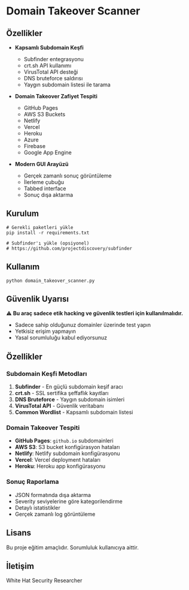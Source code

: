 # Domain Takeover Scanner


## Özellikler

- **Kapsamlı Subdomain Keşfi**
  - Subfinder entegrasyonu
  - crt.sh API kullanımı
  - VirusTotal API desteği
  - DNS bruteforce saldırısı
  - Yaygın subdomain listesi ile tarama

- **Domain Takeover Zafiyet Tespiti**
  - GitHub Pages
  - AWS S3 Buckets
  - Netlify
  - Vercel
  - Heroku
  - Azure
  - Firebase
  - Google App Engine

- **Modern GUI Arayüzü**
  - Gerçek zamanlı sonuç görüntüleme
  - İlerleme çubuğu
  - Tabbed interface
  - Sonuç dışa aktarma

## Kurulum

```
# Gerekli paketleri yükle
pip install -r requirements.txt

# Subfinder'ı yükle (opsiyonel)
# https://github.com/projectdiscovery/subfinder
```

## Kullanım

```
python domain_takeover_scanner.py
```

## Güvenlik Uyarısı

⚠️ **Bu araç sadece etik hacking ve güvenlik testleri için kullanılmalıdır.**

- Sadece sahip olduğunuz domainler üzerinde test yapın
- Yetkisiz erişim yapmayın
- Yasal sorumluluğu kabul ediyorsunuz

## Özellikler

### Subdomain Keşfi Metodları

1. **Subfinder** - En güçlü subdomain keşif aracı
2. **crt.sh** - SSL sertifika şeffaflık kayıtları
3. **DNS Bruteforce** - Yaygın subdomain isimleri
4. **VirusTotal API** - Güvenlik veritabanı
5. **Common Wordlist** - Kapsamlı subdomain listesi

### Domain Takeover Tespiti

- **GitHub Pages**: `github.io` subdomainleri
- **AWS S3**: S3 bucket konfigürasyon hataları
- **Netlify**: Netlify subdomain konfigürasyonu
- **Vercel**: Vercel deployment hataları
- **Heroku**: Heroku app konfigürasyonu

### Sonuç Raporlama

- JSON formatında dışa aktarma
- Severity seviyelerine göre kategorilendirme
- Detaylı istatistikler
- Gerçek zamanlı log görüntüleme

## Lisans

Bu proje eğitim amaçlıdır. Sorumluluk kullanıcıya aittir.


## İletişim

White Hat Security Researcher

